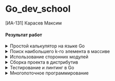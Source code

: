 # Go_dev_school
[ИА-131] Карасев Максим
#### Результат работ
<details><summary>Простой калькулятор на языке Go</summary>

</details>

<details><summary>Поиск наибольшего k-го элемента в массиве</summary>

</details>

<details><summary>Использование сторонних модулей</summary>

</details>

</details>
<details><summary>Сборка проекта в дистрибутив</summary>

</details>

<details><summary>Тестирование и линтинг в Go</summary>

</details>
<details><summary> Многопоточное программирование</summary>


